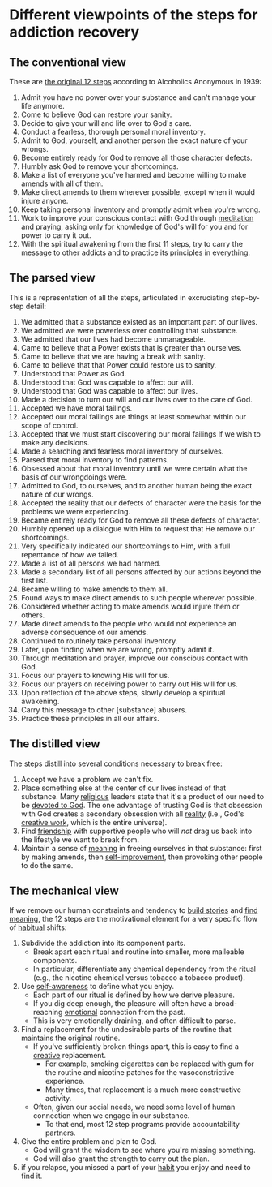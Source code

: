 
# Different viewpoints of the steps for addiction recovery

## The conventional view

These are [the original 12 steps](https://www.aa.org/the-twelve-steps) according to Alcoholics Anonymous in 1939:

1. Admit you have no power over your substance and can't manage your life anymore.
2. Come to believe God can restore your sanity.
3. Decide to give your will and life over to God's care.
4. Conduct a fearless, thorough personal moral inventory.
5. Admit to God, yourself, and another person the exact nature of your wrongs.
6. Become entirely ready for God to remove all those character defects.
7. Humbly ask God to remove your shortcomings.
8. Make a list of everyone you've harmed and become willing to make amends with all of them.
9. Make direct amends to them wherever possible, except when it would injure anyone.
10. Keep taking personal inventory and promptly admit when you're wrong.
11. Work to improve your conscious contact with God through [meditation](awareness-meditation.md) and praying, asking only for knowledge of God's will for you and for power to carry it out.
12. With the spiritual awakening from the first 11 steps, try to carry the message to other addicts and to practice its principles in everything.

## The parsed view

This is a representation of all the steps, articulated in excruciating step-by-step detail:

1. We admitted that a substance existed as an important part of our lives.
2. We admitted we were powerless over controlling that substance.
3. We admitted that our lives had become unmanageable.
4. Came to believe that a Power exists that is greater than ourselves.
5. Came to believe that we are having a break with sanity.
6. Came to believe that that Power could restore us to sanity.
7. Understood that Power as God.
8. Understood that God was capable to affect our will.
9. Understood that God was capable to affect our lives.
10. Made a decision to turn our will and our lives over to the care of God.
11. Accepted we have moral failings.
12. Accepted our moral failings are things at least somewhat within our scope of control.
13. Accepted that we must start discovering our moral failings if we wish to make any decisions.
14. Made a searching and fearless moral inventory of ourselves.
15. Parsed that moral inventory to find patterns.
16. Obsessed about that moral inventory until we were certain what the basis of our wrongdoings were.
17. Admitted to God, to ourselves, and to another human being the exact nature of our wrongs.
18. Accepted the reality that our defects of character were the basis for the problems we were experiencing.
19. Became entirely ready for God to remove all these defects of character.
20. Humbly opened up a dialogue with Him to request that He remove our shortcomings.
21. Very specifically indicated our shortcomings to Him, with a full repentance of how we failed.
22. Made a list of all persons we had harmed.
23. Made a secondary list of all persons affected by our actions beyond the first list.
24. Became willing to make amends to them all.
25. Found ways to make direct amends to such people wherever possible.
26. Considered whether acting to make amends would injure them or others.
27. Made direct amends to the people who would not experience an adverse consequence of our amends.
28. Continued to routinely take personal inventory.
29. Later, upon finding when we are wrong, promptly admit it.
30. Through meditation and prayer, improve our conscious contact with God.
31. Focus our prayers to knowing His will for us.
32. Focus our prayers on receiving power to carry out His will for us.
33. Upon reflection of the above steps, slowly develop a spiritual awakening.
34. Carry this message to other [substance] abusers.
35. Practice these principles in all our affairs.

## The distilled view

The steps distill into several conditions necessary to break free:

1. Accept we have a problem we can't fix.
2. Place something else at the center of our lives instead of that substance. Many [religious](religion.md) leaders state that it's a product of our need to be [devoted to God](https://theologos.site/devotion-chaos/). The one advantage of trusting God is that obsession with God creates a secondary obsession with all [reality](reality.md) (i.e., God's [creative work](creations.md), which is the entire universe).
3. Find [friendship](people-4_friends.md) with supportive people who will *not* drag us back into the lifestyle we want to break from.
4. Maintain a sense of [meaning](meaning.md) in freeing ourselves in that substance: first by making amends, then [self-improvement](success-1_why.md), then provoking other people to do the same.

## The mechanical view

If we remove our human constraints and tendency to [build stories](stories.md) and [find meaning](meaning.md), the 12 steps are the motivational element for a very specific flow of [habitual](habits.md) shifts:

1. Subdivide the addiction into its component parts.
   - Break apart each ritual and routine into smaller, more malleable components.
   - In particular, differentiate any chemical dependency from the ritual (e.g., the nicotine chemical versus tobacco a tobacco product).
2. Use [self-awareness](awareness.md) to define what you enjoy.
    - Each part of our ritual is defined by how we derive pleasure.
    - If you dig deep enough, the pleasure will often have a broad-reaching [emotional](mind-feelings.md) connection from the past.
    - This is very emotionally draining, and often difficult to parse.
3. Find a replacement for the undesirable parts of the routine that maintains the original routine.
    - If you've sufficiently broken things apart, this is easy to find a [creative](mind-creativity.md) replacement.
      - For example, smoking cigarettes can be replaced with gum for the routine and nicotine patches for the vasoconstrictive experience.
      - Many times, that replacement is a much more constructive activity.
    - Often, given our social needs, we need some level of human connection when we engage in our substance.
      - To that end, most 12 step programs provide accountability partners.
4. Give the entire problem and plan to God.
    - God will grant the wisdom to see where you're missing something.
    - God will also grant the strength to carry out the plan.
5. if you relapse, you missed a part of your [habit](habits.md) you enjoy and need to find it.
